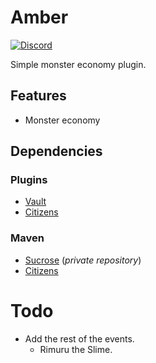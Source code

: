 # Amber
[![Discord](https://img.shields.io/discord/213517939343622146.svg?colorB=7289da&label=discord&logo=discord&logoColor=white)](https://discord.gg/6aBFhAHUs7)

Simple monster economy plugin.

## Features
* Monster economy

## Dependencies
### Plugins
* [Vault](https://www.spigotmc.org/resources/vault.34315/)
* [Citizens](https://www.spigotmc.org/resources/citizens.13811/)

### Maven
* [Sucrose](https://github.com/Nykorrin/Sucrose) (*private repository*)
* [Citizens](https://github.com/CitizensDev/Citizens2)

# Todo
* Add the rest of the events.
    * Rimuru the Slime.
